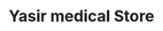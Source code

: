 ---
title: "Yasir medical Store"
url: /karachi/yasir-medical-store-hussainabad-rd-hussainabad-block-3-gulberg-town/
shop: medical supply
---